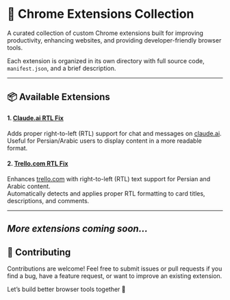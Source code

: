 # 🧩 Chrome Extensions Collection

A curated collection of custom Chrome extensions built for improving productivity, enhancing websites, and providing developer-friendly browser tools.

Each extension is organized in its own directory with full source code, `manifest.json`, and a brief description.

---

## 📦 Available Extensions

#### 1. [Claude.ai RTL Fix](./claude.ai-rtl)

Adds proper right-to-left (RTL) support for chat and messages on [claude.ai](https://claude.ai).  
Useful for Persian/Arabic users to display content in a more readable format.


#### 2. [Trello.com RTL Fix](./trello.com-rtl)

Enhances [trello.com](https://trello.com) with right-to-left (RTL) text support for Persian and Arabic content.  
Automatically detects and applies proper RTL formatting to card titles, descriptions, and comments.


---
_More extensions coming soon..._
---

## 🤝 Contributing

Contributions are welcome! Feel free to submit issues or pull requests if you find a bug, have a feature request, or want to improve an existing extension.

Let’s build better browser tools together 🚀


